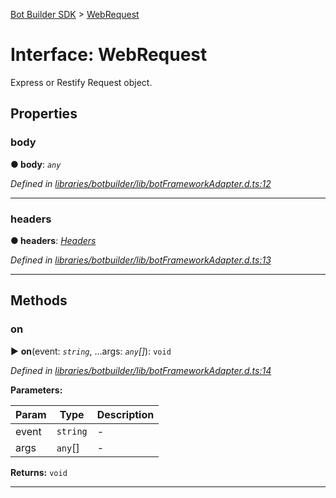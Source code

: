 [Bot Builder SDK](../README.md) > [WebRequest](../interfaces/botbuilder.webrequest.md)



# Interface: WebRequest


Express or Restify Request object.


## Properties
<a id="body"></a>

###  body

**●  body**:  *`any`* 

*Defined in [libraries/botbuilder/lib/botFrameworkAdapter.d.ts:12](https://github.com/Microsoft/botbuilder-js/blob/2ba4064/libraries/botbuilder/lib/botFrameworkAdapter.d.ts#L12)*





___

<a id="headers"></a>

###  headers

**●  headers**:  *[Headers](botbuilder.headers.md)* 

*Defined in [libraries/botbuilder/lib/botFrameworkAdapter.d.ts:13](https://github.com/Microsoft/botbuilder-js/blob/2ba4064/libraries/botbuilder/lib/botFrameworkAdapter.d.ts#L13)*





___


## Methods
<a id="on"></a>

###  on

► **on**(event: *`string`*, ...args: *`any`[]*): `void`



*Defined in [libraries/botbuilder/lib/botFrameworkAdapter.d.ts:14](https://github.com/Microsoft/botbuilder-js/blob/2ba4064/libraries/botbuilder/lib/botFrameworkAdapter.d.ts#L14)*



**Parameters:**

| Param | Type | Description |
| ------ | ------ | ------ |
| event | `string`   |  - |
| args | `any`[]   |  - |





**Returns:** `void`





___


